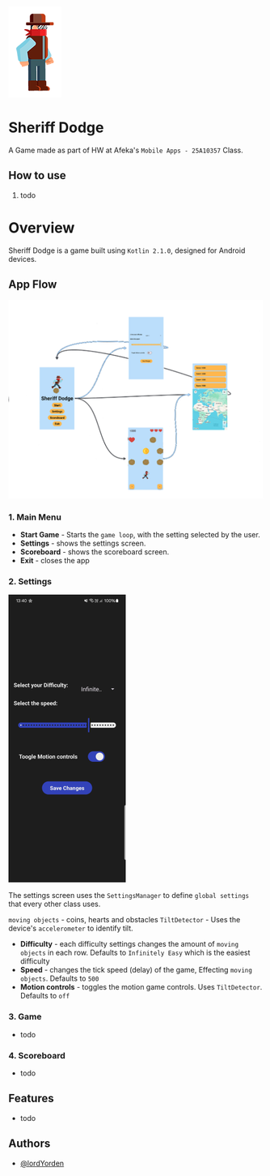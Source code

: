
![Logo](./docs/logo.png)

# Sheriff Dodge

A Game made as part of HW at Afeka's `Mobile Apps - 25A10357` Class. 

## How to use
1. todo

# Overview
Sheriff Dodge is a game built using `Kotlin 2.1.0`, designed for Android devices.

## App Flow
![Overview](./docs/app_overview.png)

### 1. Main Menu
- **Start Game** - Starts the `game loop`, with the setting selected by the user. 
- **Settings** - shows the settings screen.
- **Scoreboard** - shows the scoreboard screen.
- **Exit** - closes the app

### 2. Settings
![Settings Screen](./docs/settings_screen_dark.png)

The settings screen uses the `SettingsManager` to define `global settings` that every other class uses.

`moving objects` - coins, hearts and obstacles
`TiltDetector` - Uses the device's `accelerometer` to identify tilt.

- **Difficulty** - each difficulty settings changes the amount of `moving objects` in each row. Defaults to `Infinitely Easy` which is the easiest difficulty
- **Speed** - changes the tick speed (delay) of the game, Effecting `moving objects`. Defaults to `500` 
- **Motion controls** - toggles the motion game controls. Uses `TiltDetector`. Defaults to `off`

### 3. Game
- todo

### 4. Scoreboard
- todo

## Features
- todo

## Authors

- [@lordYorden](https://github.com/lordYorden)

